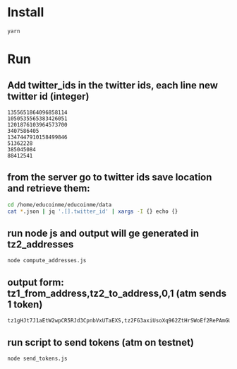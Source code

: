 # Install

```
yarn
```




# Run
## Add twitter_ids in the twitter ids, each line new twitter id (integer)


```
1355651864096858114
1050535565383426051
1201876103964573700
3407586405
1347447910158499846
51362228
385045084
88412541
```


## from the server go to twitter ids save location and retrieve them:
```bash
cd /home/educoinme/educoinme/data
cat *.json | jq '.[].twitter_id' | xargs -I {} echo {}
```


## run node js and output will ge generated in tz2_addresses 
```
node compute_addresses.js
```

## output form: tz1_from_address,tz2_to_address,0,1 (atm sends 1 token)

```
tz1gHJt7J1aEtW2wpCR5RJd3CpnbVxUTaEXS,tz2FG3axiUsoXq962ZtHrSWoEf2RePAmGUeY,0,1
```

## run script to send tokens (atm on testnet)

```
node send_tokens.js
```

